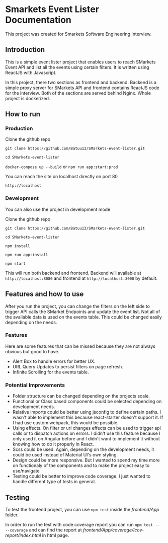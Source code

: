 # Smarkets Event Lister Documentation

This project was created for Smarkets Software Engineering Interview.

## Introduction
This is a simple event lister project that enables users to reach SMarkets Event API and list all the events using certain filters. It is written using ReactJS with Javascript.

In this project, there two sections as frontend and backend. Backend is a simple proxy server for SMarkets API and frontend contains ReactJS code for the interview. Both of the sections are served behind Nginx. Whole project is dockerized.

## How to run

### Production

Clone the github repo

`git clone https://github.com/Batuu13/SMarkets-event-lister.git`

`cd SMarkets-event-lister`

`docker-compose up --build` or `npm run app:start:prod`

You can reach the site on localhost directly on port 80

`http://localhost`

### Development

You can also use the project in development mode

Clone the github repo

`git clone https://github.com/Batuu13/SMarkets-event-lister.git`

`cd SMarkets-event-lister`

`npm install`

`npm run app:install`

`npm start`

This will run both backend and frontend. Backend will available at `http://localhost:8080` and frontend at `http://localhost:3000` by default.

## Features and how to use

After you run the project, you can change the filters on the left side to trigger API calls the SMarket Endpoints and update the event list. Not all of the available data is used on the events table. This could be changed easily depending on the needs.

### Features

Here are some features that can be missed because they are not always obvious but good to have.

* Alert Box to handle errors for better UX.
* URL Query Updates to persist filters on page refresh.
* Infinite Scrolling for the events table.

### Potential Improvements

* Folder structure can be changed depending on the projects scale.
* Functional or Class based components could be selected depending on development needs.
* Relative imports could be better using jsconfig to define certain paths. I wasn't able to implement this because react-starter doesn't support it. If I had use custom webpack, this would be possible.
* Using effects. On filter or url changes effects can be used to trigger api calls or to dispatch actions on errors. I didn't use this feature because I only used it on Angular before and I didn't want to implement it without knowing how to do it properly in React.
* Scss could be used. Again, depending on the development needs, it could be used instead of Material UI's own styling.
* Design could be more responsive. But I wanted to spend my time more on functionaly of the components and to make the project easy to use/navigate
* Testing could be better to improve code coverage. I just wanted to handle different type of tests in general.

## Testing

To test the frontend project, you can use `npm test` inside the *frontend/App* folder.

In order to run the test with code coverage report you can run `npm test -- --coverage` and can find the report at *frontend/App/coverage/Icov-report/index.html* in html page.
